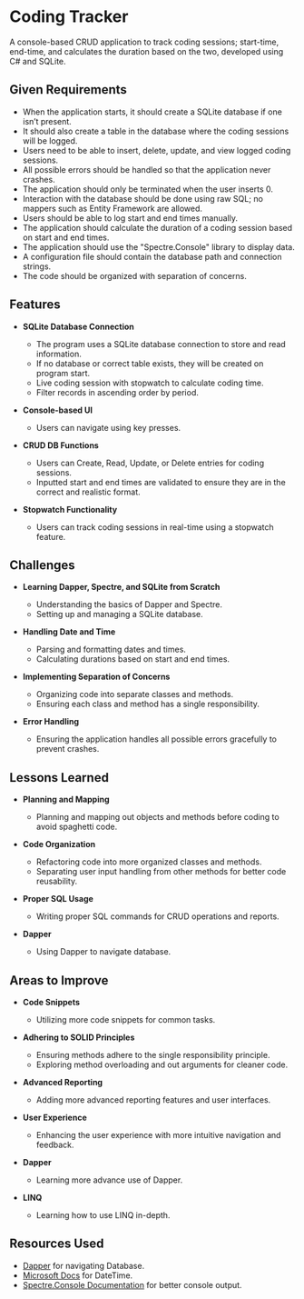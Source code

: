 
# Coding Tracker

A console-based CRUD application to track coding sessions; start-time, end-time,
and calculates the duration based on the two, developed using C# and SQLite.

## Given Requirements

- When the application starts, it should create a SQLite database if one isn’t present.
- It should also create a table in the database where the
coding sessions will be logged.
- Users need to be able to insert, delete, update, and view logged coding sessions.
- All possible errors should be handled so that the application never crashes.
- The application should only be terminated when the user inserts 0.
- Interaction with the database should be done using raw SQL;
no mappers such as Entity Framework are allowed.
- Users should be able to log start and end times manually.
- The application should calculate the duration of a coding
session based on start and end times.
- The application should use the "Spectre.Console" library to display data.
- A configuration file should contain the database path and connection strings.
- The code should be organized with separation of concerns.

## Features

- **SQLite Database Connection**
  - The program uses a SQLite database connection to store and read information.
  - If no database or correct table exists, they will be created on program start.
  - Live coding session with stopwatch to calculate coding time.
  - Filter records in ascending order by period.
  
- **Console-based UI**
  - Users can navigate using key presses.
  
- **CRUD DB Functions**
  - Users can Create, Read, Update, or Delete entries for coding sessions.
  - Inputted start and end times are validated to ensure they
are in the correct and realistic format.
  
- **Stopwatch Functionality**
  - Users can track coding sessions in real-time using a stopwatch feature.

## Challenges

- **Learning Dapper, Spectre, and SQLite from Scratch**
  - Understanding the basics of Dapper and Spectre.
  - Setting up and managing a SQLite database.
  
- **Handling Date and Time**
  - Parsing and formatting dates and times.
  - Calculating durations based on start and end times.
  
- **Implementing Separation of Concerns**
  - Organizing code into separate classes and methods.
  - Ensuring each class and method has a single responsibility.
  
- **Error Handling**
  - Ensuring the application handles all possible errors gracefully to prevent crashes.

## Lessons Learned

- **Planning and Mapping**
  - Planning and mapping out objects and methods before coding to
avoid spaghetti code.
  
- **Code Organization**
  - Refactoring code into more organized classes and methods.
  - Separating user input handling from other methods for better code reusability.
  
- **Proper SQL Usage**
  - Writing proper SQL commands for CRUD operations and reports.
  
- **Dapper**
  - Using Dapper to navigate database.

## Areas to Improve

- **Code Snippets**
  - Utilizing more code snippets for common tasks.
  
- **Adhering to SOLID Principles**
  - Ensuring methods adhere to the single responsibility principle.
  - Exploring method overloading and out arguments for cleaner code.
  
- **Advanced Reporting**
  - Adding more advanced reporting features and user interfaces.
  
- **User Experience**
  - Enhancing the user experience with more intuitive navigation and feedback.
  
- **Dapper**
  - Learning more advance use of Dapper.
  
- **LINQ**
  - Learning how to use LINQ in-depth.

## Resources Used

- [Dapper](https://github.com/DapperLib/Dapper) for navigating Database.
- [Microsoft Docs](https://learn.microsoft.com/en-us/dotnet/api/system.datetime?view=net-8.0)
for DateTime.
- [Spectre.Console Documentation](https://spectreconsole.net/) for better
console output.
